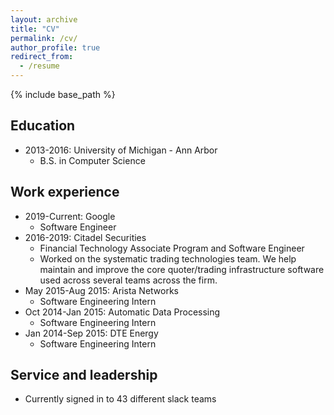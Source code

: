 ```yaml
---
layout: archive
title: "CV"
permalink: /cv/
author_profile: true
redirect_from:
  - /resume
---
```


{% include base_path %}

## Education
* 2013-2016: University of Michigan - Ann Arbor
	*	B.S. in Computer Science

## Work experience
* 2019-Current: Google
  * Software Engineer
* 2016-2019: Citadel Securities
  * Financial Technology Associate Program and Software Engineer
  * Worked on the systematic trading technologies team. We help maintain and improve the core quoter/trading infrastructure software used across several teams across the firm.
* May 2015-Aug 2015: Arista Networks
  * Software Engineering Intern
* Oct 2014-Jan 2015: Automatic Data Processing
  * Software Engineering Intern
* Jan 2014-Sep 2015: DTE Energy
  * Software Engineering Intern

## Service and leadership
* Currently signed in to 43 different slack teams

